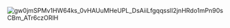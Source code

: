 
![gw0jmSPMv1HW64ks_0vHAUuMHeUPL_DsAiiLfgqqsslI2jnHRdo1mPn90sCBm_ATr6czORlH](https://user-images.githubusercontent.com/112581409/187759748-804c77b6-81e9-41c6-9102-dc5e3758bbc7.jpg)
